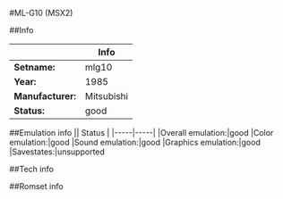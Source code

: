 #ML-G10 (MSX2)

##Info

||Info|
|-----|-----|
|**Setname:**|mlg10
|**Year:**|1985
|**Manufacturer:**|Mitsubishi
|**Status:**|good

##Emulation info
|| Status |
|-----|-----|
|Overall emulation:|good
|Color emulation:|good
|Sound emulation:|good
|Graphics emulation:|good
|Savestates:|unsupported

##Tech info

##Romset info

<!--- START OF EDITED COMMENT DO NOT TOUCH TEXT ABOVE-->
